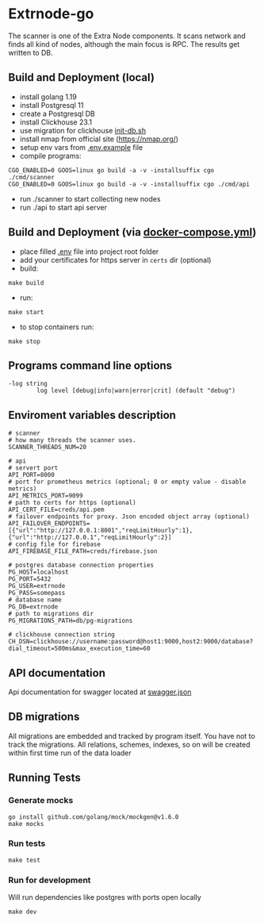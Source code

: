 # Extrnode-go
The scanner is one of the Extra Node components.
It scans network and finds all kind of nodes, although the main focus is RPC.
The results get written to DB.

## Build and Deployment (local)
- install golang 1.19
- install Postgresql 11
- create a Postgresql DB
- install Clickhouse 23.1
- use migration for clickhouse [init-db.sh](build/clickhouse/init-db.sh)
- install nmap from official site (https://nmap.org/)
- setup env vars from [.env.example](.env.example) file
- compile programs:

```
CGO_ENABLED=0 GOOS=linux go build -a -v -installsuffix cgo ./cmd/scanner
CGO_ENABLED=0 GOOS=linux go build -a -v -installsuffix cgo ./cmd/api
```
- run ./scanner to start collecting new nodes
- run ./api to start api server

## Build and Deployment (via [docker-compose.yml](docker-compose.yml))
- place filled [.env](.env.example) file into project root folder
- add your certificates for https server in `certs` dir (optional)
- build:
```
make build
```
- run:
```
make start
```
- to stop containers run:
```
make stop
```

## Programs command line options
```
-log string
        log level [debug|info|warn|error|crit] (default "debug")
```

## Enviroment variables description
```
# scanner
# how many threads the scanner uses.
SCANNER_THREADS_NUM=20

# api 
# servert port
API_PORT=8000
# port for prometheus metrics (optional; 0 or empty value - disable metrics)
API_METRICS_PORT=9099
# path to certs for https (optional)
API_CERT_FILE=creds/api.pem
# failover endpoints for proxy. Json encoded object array (optional)
API_FAILOVER_ENDPOINTS=[{"url":"http://127.0.0.1:8001","reqLimitHourly":1},{"url":"http://127.0.0.1","reqLimitHourly":2}]
# config file for firebase
API_FIREBASE_FILE_PATH=creds/firebase.json

# postgres database connection properties
PG_HOST=localhost
PG_PORT=5432
PG_USER=extrnode
PG_PASS=somepass
# database name
PG_DB=extrnode
# path to migrations dir
PG_MIGRATIONS_PATH=db/pg-migrations

# clickhouse connection string
CH_DSN=clickhouse://username:password@host1:9000,host2:9000/database?dial_timeout=500ms&max_execution_time=60
```

## API documentation
Api documentation for swagger located at [swagger.json](swagger/swagger.json)

## DB migrations
All migrations are embedded and tracked by program itself. You have not to track the migrations. All relations, schemes, indexes, so on will be
created within first time run of the data loader

## Running Tests
### Generate mocks
    go install github.com/golang/mock/mockgen@v1.6.0
    make mocks
### Run tests
    make test
### Run for development
Will run dependencies like postgres with ports open locally

    make dev